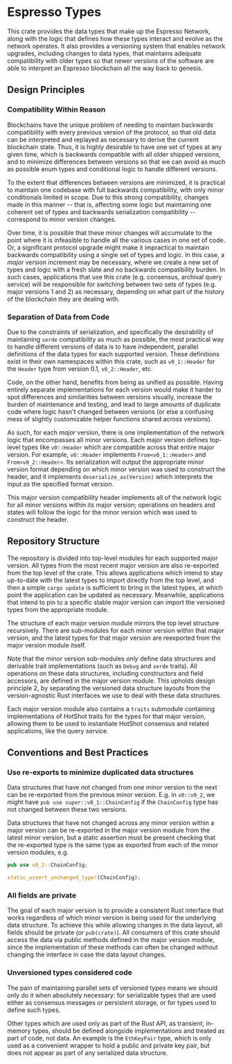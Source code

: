 # Espresso Types

This crate provides the data types that make up the Espresso Network, along with the logic that defines
how these types interact and evolve as the network operates. It also provides a versioning system that enables network
upgrades, including changes to data types, that maintains adequate compatibility with older types so that newer versions
of the software are able to interpret an Espresso blockchain all the way back to genesis.

## Design Principles

### Compatibility Within Reason

Blockchains have the unique problem of needing to maintain backwards compatibility with every previous version of the
protocol, so that old data can be interpreted and replayed as necessary to derive the current blockchain state. Thus, it
is highly desirable to have one set of types at any given time, which is backwards compatible with all older shipped
versions, and to minimize differences between versions so that we can avoid as much as possible enum types and
conditional logic to handle different versions.

To the extent that differences between versions are minimized, it is practical to maintain one codebase with full
backwards compatibility, with only minor conditionals limited in scope. Due to this strong compatibility, changes made
in this manner -- that is, affecting some logic but maintaining one coherent set of types and backwards serialization
compatibility -- correspond to minor version changes.

Over time, it is possible that these minor changes will accumulate to the point where it is infeasible to handle all the
various cases in one set of code. Or, a significant protocol upgrade might make it impractical to maintain backwards
compatibility using a single set of types and logic. In this case, a _major_ version increment may be necessary, where
we create a new set of types and logic with a fresh slate and no backwards compatibility burden. In such cases,
applications that use this crate (e.g. consensus, archival query service) will be responsible for switching between two
sets of types (e.g. major versions 1 and 2) as necessary, depending on what part of the history of the blockchain they
are dealing with.

### Separation of Data from Code

Due to the constraints of serialization, and specifically the desirability of maintaining `serde` compatibility as much
as possible, the most practical way to handle different versions of data is to have independent, parallel definitions of
the data types for each supported version. These definitions exist in their own namespaces within this crate, such as
`v0_1::Header` for the `Header` type from version 0.1, `v0_2::Header`, etc.

Code, on the other hand, benefits from being as unified as possible. Having entirely separate implementations for each
version would make it harder to spot differences and similarities between versions visually, increase the burden of
maintenance and testing, and lead to large amounts of duplicate code where logic hasn't changed between versions (or
else a confusing mess of slightly customizable helper functions shared across versions).

As such, for each _major_ version, there is one implementation of the network logic that encompasses all minor versions.
Each major version defines top-level types like `v0::Header` which are compatible across that entire major version. For
example, `v0::Header` implements `From<v0_1::Header>` and `From<v0_2::Header>`. Its serialization will output the
appropriate minor version format depending on which minor version was used to construct the header, and it implements
`deserialize_as(Version)` which interprets the input as the specified format version.

This major version compatibility header implements all of the network logic for all minor versions within its major
version; operations on headers and states will follow the logic for the minor version which was used to construct the
header.

## Repository Structure

The repository is divided into top-level modules for each supported major version. All types from the most recent major
version are also re-exported from the top level of the crate. This allows applications which intend to stay up-to-date
with the latest types to import directly from the top level, and then a simple `cargo update` is sufficient to bring in
the latest types, at which point the application can be updated as necessary. Meanwhile, applications that intend to pin
to a specific stable major version can import the versioned types from the appropriate module.

The structure of each major version module mirrors the top level structure recursively. There are sub-modules for each
minor version within that major version, and the latest types for that major version are reexported from the major
version module itself.

Note that the minor version sub-modules _only_ define data structures and derivable trait implementations (such as
`Debug` and `serde` traits). All operations on these data structures, including constructors and field accessors, are
defined in the major version module. This upholds design principle 2, by separating the versioned data structure layouts
from the version-agnostic Rust interfaces we use to deal with these data structures.

Each major version module also contains a `traits` submodule containing implementations of HotShot traits for the types
for that major version, allowing them to be used to instantiate HotShot consensus and related applications, like the
query service.

## Conventions and Best Practices

### Use re-exports to minimize duplicated data structures

Data structures that have not changed from one minor version to the next can be re-exported from the previous minor
version. E.g. in `v0::v0_2`, we might have `pub use super::v0_1::ChainConfig` if the `ChainConfig` type has not changed
between these two versions.

Data structures that have not changed across any minor version within a major version can be re-exported in the major
version module from the latest minor version, but a static assertion must be present checking that the re-exported type
is the same type as exported from each of the minor version modules, e.g.

```rust
pub use v0_2::ChainConfig;

static_assert_unchanged_type!(ChainConfig);
```

### All fields are private

The goal of each major version is to provide a consistent Rust interface that works regardless of which minor version is
being used for the underlying data structure. To achieve this while allowing changes in the data layout, all fields
should be private (or `pub(crate)`). All consumers of this crate should access the data via public methods defined in
the major version module, since the implementation of these methods can often be changed without changing the interface
in case the data layout changes.

### Unversioned types considered code

The pain of maintaining parallel sets of versioned types means we should only do it when absolutely necessary: for
serializable types that are used either as consensus messages or persistent storage, or for types used to define such
types.

Other types which are used only as part of the Rust API, as transient, in-memory types, should be defined alongside
implementations and treated as part of code, not data. An example is the `EthKeyPair` type, which is only used as a
convenient wrapper to hold a public and private key pair, but does not appear as part of any serialized data structure.
